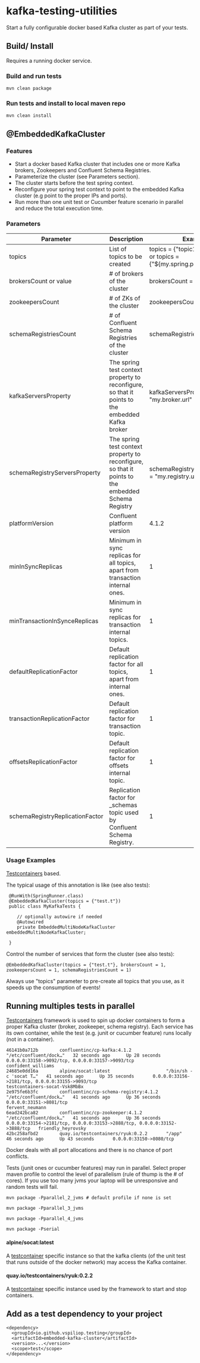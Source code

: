 # kafka-testing-utilities #

Start a fully configurable docker based Kafka cluster as part of your tests. 

## Build/ Install

Requires a running docker service.

### Build and run tests

```
mvn clean package
```

### Run tests and install to local maven repo 

```
mvn clean install
```

## @EmbeddedKafkaCluster

### Features

 * Start a docker based Kafka cluster that includes one or more Kafka brokers, Zookeepers and Confluent Schema Registries.
 * Parameterize the cluster (see Parameters section).
 * The cluster starts before the test spring context.
 * Reconfigure your spring test context to point to the embedded Kafka cluster (e.g point to the proper IPs and ports).
 * Run more than one unit test or Cucumber feature scenario in parallel and reduce the total execution time.

### Parameters

| Parameter | Description | Example | Default Value |
| --- | --- | --- | --- |
| topics | List of topics to be created | topics = {"topic1.t", "topic2.t"} or topics = {"${my.spring.property}"} | |
| brokersCount or value | # of brokers of the cluster | brokersCount = 3 | 1 |
| zookeepersCount | # of ZKs of the cluster | zookeepersCount = 3 | 1 |
| schemaRegistriesCount | # of Confluent Schema Registries of the cluster | schemaRegistriesCount = 3 | 1 |
| kafkaServersProperty | The spring test context property to reconfigure, so that it points to the embedded Kafka broker  | kafkaServersProperty = "my.broker.url" | config.kafka.bootstrap |
| schemaRegistryServersProperty | The spring test context property to reconfigure, so that it points to the embedded Schema Registry | schemaRegistryServersProperty = "my.registry.url" | config.kafka.registry |
| platformVersion | Confluent platform version | 4.1.2 | 4.1.2 |
| minInSyncReplicas | Minimum in sync replicas for all topics, apart from transaction internal ones. | 1 | 1 |
| minTransactionInSynceReplicas |  Minimum in sync replicas for transaction internal topics.  | 1 | 1 |
| defaultReplicationFactor | Default replication factor for all topics, apart from internal ones. | 1 | 1 |
| transactionReplicationFactor | Default replication factor for transaction topic. | 1 | 1 |
| offsetsReplicationFactor | Default replication factor for offsets internal topic. | 1 | 1 |
| schemaRegistryReplicationFactor | Replication factor for _schemas topic used by Confluent Schema Registry. | 1 | 1 |

### Usage Examples

<a href="https://www.testcontainers.org/">Testcontainers</a> based.

The typical usage of this annotation is like (see also tests): 

```
 @RunWith(SpringRunner.class)
 @EmbeddedKafkaCluster(topics = {"test.t"})
 public class MyKafkaTests {
    
    // optionally autowire if needed
    @Autowired
    private EmbeddedMultiNodeKafkaCluster embeddedMultiNodeKafkaCluster;

 }
```

Control the number of services that form the cluster (see also tests):

```
@EmbeddedKafkaCluster(topics = {"test.t"}, brokersCount = 1, zookeepersCount = 1, schemaRegistriesCount = 1)
```

Always use "topics" parameter to pre-create all topics that you use, as it speeds up the consumption of events!

## Running multiples tests in parallel

<a href="https://www.testcontainers.org/">Testcontainers</a> framework is used to spin up docker containers to form a proper Kafka cluster (broker, zookeeper, schema registry). Each service has its own container, while the test (e.g. junit or cucumber feature) runs locally (not in a container).

```
46141b0a712b        confluentinc/cp-kafka:4.1.2             "/etc/confluent/dock…"   32 seconds ago      Up 28 seconds       0.0.0.0:33158->9092/tcp, 0.0.0.0:33157->9093/tcp                            confident_williams
24685e0dd16a        alpine/socat:latest                     "/bin/sh -c 'socat T…"   41 seconds ago      Up 35 seconds       0.0.0.0:33156->2181/tcp, 0.0.0.0:33155->9093/tcp                            testcontainers-socat-Vsk8MbBx
2e975fe6b3fc        confluentinc/cp-schema-registry:4.1.2   "/etc/confluent/dock…"   41 seconds ago      Up 36 seconds       0.0.0.0:33151->8081/tcp                                                     fervent_neumann
6ead242bca82        confluentinc/cp-zookeeper:4.1.2         "/etc/confluent/dock…"   41 seconds ago      Up 36 seconds       0.0.0.0:33154->2181/tcp, 0.0.0.0:33153->2888/tcp, 0.0.0.0:33152->3888/tcp   friendly_heyrovsky
42bc258afbd2        quay.io/testcontainers/ryuk:0.2.2       "/app"                   46 seconds ago      Up 43 seconds       0.0.0.0:33150->8080/tcp        
```

Docker deals with all port allocations and there is no chance of port conflicts.

Tests (junit ones or cucumber features) may run in parallel. Select proper maven profile to control the level of parallelism (rule of thump is the # of cores). If you use too many jvms your laptop will be unresponsive and random tests will fail.

```
mvn package -Pparallel_2_jvms # default profile if none is set

mvn package -Pparallel_3_jvms

mvn package -Pparallel_4_jvms

mvn package -Pserial
```
  
#### alpine/socat:latest

A <a href="https://www.testcontainers.org/">testcontainer</a> specific instance so that the kafka clients (of the unit test that runs outside of the docker network) may access the Kafka container.

#### quay.io/testcontainers/ryuk:0.2.2 

A <a href="https://www.testcontainers.org/">testcontainer</a> specific instance used by the framework to start and stop containers.

## Add as a test dependency to your project

```
<dependency>
  <groupId>io.github.vspiliop.testing</groupId>
  <artifactId>embedded-kafka-cluster</artifactId>
  <version>...</version>
  <scope>test</scope>
</dependency>
```